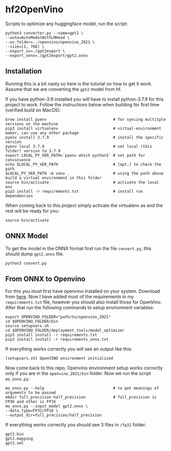 # hf2OpenVino
Scripts to optimize any huggingface model, run the script:
```
python3 converter.py --name=gpt2 \
--auto=AutoModelWithLMHead \
--ov_folder=../openvino/openvino_2021 \
--size=[1, 768] \
--export_ov=./gpt2export \
--export_onnx=./gpt2export/gpt2.onnx
```


## Installation

Running this is a bit nasty so here is the tutorial on how to get it work. Assume that we are converting the `gpt2` model from hf.

If you have python-3.9 installed you will have to install python-3.7.9 for this project to work. Follow the instructions below when building for first time (verified build on MacOS):
```
brew install pyenv                             # for syncing multitple versions on the machine
pip3 install virtualenv                        # virtual-environment maker, can use any other package
pyenv install 3.7.9                            # install the specific version
pyenv local 3.7.9                              # set local (this folder) version to 3.7.9
export LOCAL_PY_VER_PATH=`pyenv which python3` # set path for convinience
echo $LOCAL_PY_VER_PATH                        # [opt.] to check the path
$LOCAL_PY_VER_PATH -m venv .                   # using the path above build a virtual environment in this folder
source bin/activate                            # activate the local env
pip3 install -r requirements.txt               # install run dependencies
```

When coming back to this project simply activate the virtualenv as and the rest will be ready for you:
```
source bin/activate
```

## ONNX Model

To get the model in the ONNX format first run the file `convert.py`, this should dump `gpt2.onnx` file.
```
python3 convert.py
```

## From ONNX to Openvino

For this you must first have openvino installed on your system. Download from [here](https://software.intel.com/en-us/openvino-toolkit). Now I have added most of the requirements in my `requirements.txt` file, however you should also install those for OpenVino. After that run the following commands to setup environment variables:
```
export OPENVINO_FOLDER="path/to/openvino_2021"
cd $OPENVINO_FOLDER/bin
source setupvars.sh
cd $OPENVINO_FOLDER/deployment_tools/model_optimizer
pip3 install install -r requirements.txt
pip3 install install -r requirements_onnx.txt
```

If everything works correctly you will see an output like this:
```
[setupvars.sh] OpenVINO environment initialized
```

Now come back to this repo, Openvino environment setup works correctly only if you are in the `openvino_2021/bin` folder. Now we run the script `mo_onnx.py`:
```
mo_onnx.py --help                              # to get meanings of arguments to be passed
mkdir full_precision half_precision            # full_precision is FP36 and other is FP16
mo_onnx.py --input_model gpt2.onnx \
--data_type=FP32/FP16 \
--output_dir=full_precision/half_precision
```

If everything works correctly you should see 3 files in `/fp32` folder:
```
gpt2.bin
gpt2.mapping
gpt2.xml
```